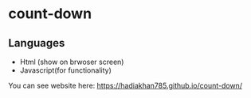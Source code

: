 # count-down

## Languages 
- Html (show on brwoser screen)
- Javascript(for functionality)

You can see website here: https://hadiakhan785.github.io/count-down/
